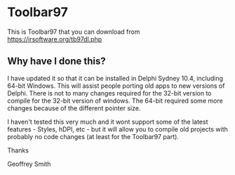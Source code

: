 # Toolbar97
This is Toolbar97 that you can download from https://jrsoftware.org/tb97dl.php 
## Why have I done this?
I have updated it so that it can be installed in Delphi Sydney 10.4, including 64-bit Windows. This will assist people porting old apps to new versions of Delphi.
There is not to many changes required for the 32-bit version to compile for the 32-bit version of windows.  The 64-bit required some more changes because of the different pointer size.

I haven't tested this very much and it wont support some of the latest features - Styles, hDPI, etc - but it will allow you to compile old projects with probably no code changes (at least for the Toolbar97 part).


Thanks

Geoffrey Smith
